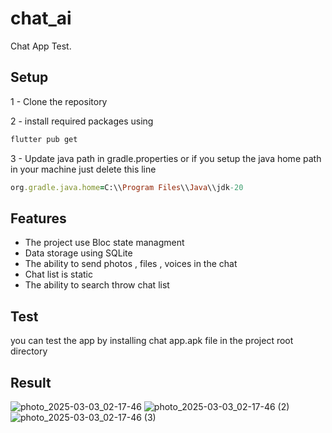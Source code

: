 # chat_ai

Chat App Test.

## Setup

1 - Clone the repository

2 - install required packages using 
```rb
flutter pub get
```

3 - Update java path in gradle.properties or if you setup the java home path in your machine just delete this line
```rb
org.gradle.java.home=C:\\Program Files\\Java\\jdk-20
```

## Features

-  The project use Bloc state managment
-  Data storage using SQLite
-  The ability to send photos , files , voices in the chat
-  Chat list is static
-  The ability to search throw chat list

## Test

you can test the app by installing chat app.apk file in the project root directory

## Result

![photo_2025-03-03_02-17-46](https://github.com/user-attachments/assets/dc410618-45da-4c1e-bdfe-56d1e6d9cf80)
![photo_2025-03-03_02-17-46 (2)](https://github.com/user-attachments/assets/4cd6bf97-7809-491e-8f17-87992fcab580)
![photo_2025-03-03_02-17-46 (3)](https://github.com/user-attachments/assets/9df3c2f4-e1bc-49fd-99cc-05187da2a2a6)
